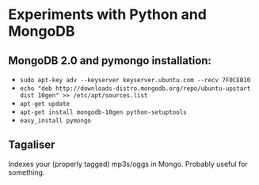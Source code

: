 Experiments with Python and MongoDB
===================================

MongoDB 2.0 and pymongo installation:
-------------------------------------

* `sudo apt-key adv --keyserver keyserver.ubuntu.com --recv 7F0CEB10`
* `echo "deb http://downloads-distro.mongodb.org/repo/ubuntu-upstart dist 10gen" >> /etc/apt/sources.list`
* `apt-get update`
* `apt-get install mongodb-10gen python-setuptools`
* `easy_install pymongo`

Tagaliser
---------

Indexes your (properly tagged) mp3s/oggs in Mongo. Probably useful for something.
